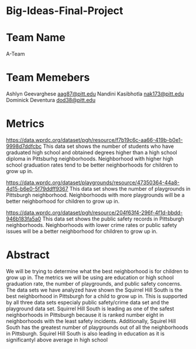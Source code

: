 # Big-Ideas-Final-Project

# Team Name
A-Team

# Team Memebers
Ashlyn Geevarghese aag87@pitt.edu
Nandini Kasibhotla nak173@pitt.edu
Dominick Deventura dod38@pitt.edu	

# Metrics
https://data.wprdc.org/dataset/pgh/resource/f7b19c6c-aa66-419b-b0e1-9998d7ddfcbc
This data set shows the number of students who have graduated high school and obtained degrees higher than a high school diploma in Pittsburhg neighborhoods. Neighborhood with higher high school graduation rates tend to be better neighborhoods for children to grow up in.

https://data.wprdc.org/dataset/playgrounds/resource/47350364-44a8-4d15-b6e0-5f79ddff9367
This data set shows the number of playgrounds in Pittsburgh neighborhood. Neighborhoods with more playgrounds will be a better neighborhood for children to grow up in. 

https://data.wprdc.org/dataset/pgh/resource/204f63f4-296f-4f1d-bbdd-946b183fa5a0
This data set shows the public safety records in Pittsburgh neighborhoods. Neighborhoods with lower crime rates or public safety issues will be a better neighborhood for children to grow up in. 

# Abstract

We will be trying to determine what the best neighborhood is for children to grow up in. The metrics we will be using are education or high school graduation rate, the number of playgrounds, and public safety concerns.  
The data sets we have analyzed have shown the Squirrel Hill South is the best neighborhood in Pittsburgh for a child to grow up in. This is supported by all three data sets especialy public safety/crime data set and the playground data set. Squirrel Hill South is leading as one of the safest neighborhoods in Pittsburgh because it is ranked number eight in neighborhoods with the least safety incidents. Additionally, Squirel Hill South has the greatest number of playgrounds out of all the neighborhoods in Pittsburgh. Squirel Hill South is also leading in education as it is significantyl above average in high school 
